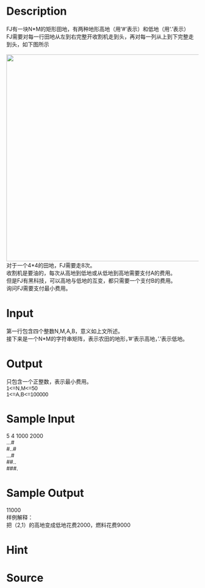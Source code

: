 
# Description

<div class="content"><div>FJ有一块N*M的矩形田地，有两种地形高地（用‘#’表示）和低地（用‘.’表示）</div>
<div>FJ需要对每一行田地从左到右完整开收割机走到头，再对每一列从上到下完整走到头，如下图所示</div>
<div> <img src="source/bzoj/4439/img/aHR0cHM6Ly9seWRzeS5jb20vSnVkZ2VPbmxpbmUvdXBsb2FkLzIwMTgwMS8xMTExKDEpLnBuZw==.png" width="582" height="541" alt=""/></div>
<div>对于一个4*4的田地，FJ需要走8次。</div>
<div>收割机是要油的，每次从高地到低地或从低地到高地需要支付A的费用。</div>
<div>但是FJ有黑科技，可以高地与低地的互变，都只需要一个支付B的费用。</div>
<div>询问FJ需要支付最小费用。</div>
<p></p></div>

# Input

<div class="content"><div>第一行包含四个整数N,M,A,B，意义如上文所述。</div>
<div>接下来是一个N*M的字符串矩阵，表示农田的地形，’#’表示高地，’.’表示低地。</div>
<p></p></div>

# Output

<div class="content"><div>只包含一个正整数，表示最小费用。</div>
<div><span style="font-family: arial, verdana, helvetica, sans-serif;">1&lt;=N,M&lt;=50</span><br style="font-family: arial, verdana, helvetica, sans-serif;"/>
<span style="font-family: arial, verdana, helvetica, sans-serif;">1&lt;=A,B&lt;=100000</span></div>
<p></p></div>

# Sample Input

<div class="content"><span class="sampledata">5 4 1000 2000<br/>
...#<br/>
#..#<br/>
...#<br/>
##..<br/>
###.</span></div>

# Sample Output

<div class="content"><span class="sampledata">11000<br/>
样例解释：<br/>
把（2,1）的高地变成低地花费2000，燃料花费9000<br/>
</span></div>

# Hint

<div class="content"><p></p></div>

# Source

<div class="content"><p><a href="problemset.php?search="></a></p></div>

